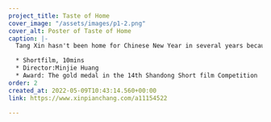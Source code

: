 ```yaml
---
project_title: Taste of Home
cover_image: "/assets/images/p1-2.png"
cover_alt: Poster of Taste of Home
caption: |-
  Tang Xin hasn't been home for Chinese New Year in several years because of the parents' significant birth stress. She loves but constantly opposes her parents. She decides to skip the family's spring festival because her doctor's husband needs to stay in the hospital to treat Covid-19 sufferers. Her parents brought her some handmade food to welcome the new year at this time.

  * Shortfilm, 10mins
  * Director:Minjie Huang
  * Award: The gold medal in the 14th Shandong Short film Competition
order: 2
created_at: 2022-05-09T10:43:14.560+00:00
link: https://www.xinpianchang.com/a11154522

---
```

